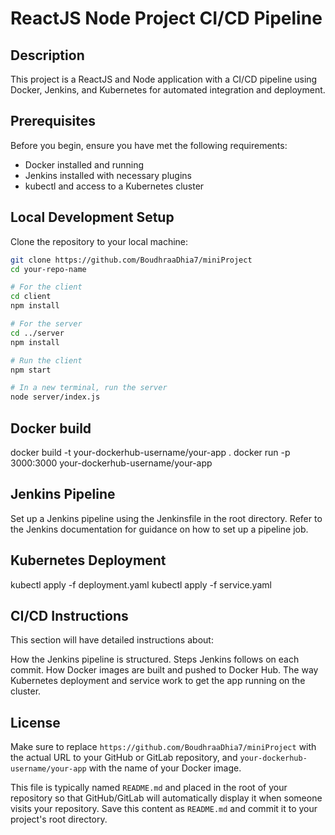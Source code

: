 # ReactJS Node Project CI/CD Pipeline

## Description

This project is a ReactJS and Node application with a CI/CD pipeline using Docker, Jenkins, and Kubernetes for automated integration and deployment.

## Prerequisites

Before you begin, ensure you have met the following requirements:
- Docker installed and running
- Jenkins installed with necessary plugins
- kubectl and access to a Kubernetes cluster

## Local Development Setup

Clone the repository to your local machine:

```bash
git clone https://github.com/BoudhraaDhia7/miniProject
cd your-repo-name

# For the client
cd client
npm install

# For the server
cd ../server
npm install

# Run the client
npm start

# In a new terminal, run the server
node server/index.js
```

## Docker build
docker build -t your-dockerhub-username/your-app .
docker run -p 3000:3000 your-dockerhub-username/your-app

## Jenkins Pipeline
Set up a Jenkins pipeline using the Jenkinsfile in the root directory. Refer to the Jenkins documentation for guidance on how to set up a pipeline job.

## Kubernetes Deployment
kubectl apply -f deployment.yaml
kubectl apply -f service.yaml


## CI/CD Instructions
This section will have detailed instructions about:

How the Jenkins pipeline is structured.
Steps Jenkins follows on each commit.
How Docker images are built and pushed to Docker Hub.
The way Kubernetes deployment and service work to get the app running on the cluster.

## License


Make sure to replace `https://github.com/BoudhraaDhia7/miniProject` with the actual URL to your GitHub or GitLab repository, and `your-dockerhub-username/your-app` with the name of your Docker image. 

This file is typically named `README.md` and placed in the root of your repository so that GitHub/GitLab will automatically display it when someone visits your repository. Save this content as `README.md` and commit it to your project's root directory.

